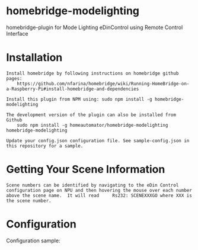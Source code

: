 # homebridge-modelighting
homebridge-plugin for Mode Lighting eDinControl using Remote Control Interface

# Installation

    Install homebridge by following instructions on homebridge github pages:
		https://github.com/nfarina/homebridge/wiki/Running-HomeBridge-on-a-Raspberry-Pi#install-homebridge-and-dependencies

	Install this plugin from NPM using: sudo npm install -g homebridge-modelighting
	
	The development version of the plugin can also be installed from Github
		sudo npm install -g homeautomator/homebridge-modelighting homebridge-modelighting
	
    Update your config.json configuration file. See sample-config.json in
	this repository for a sample.

# Getting Your Scene Information
	Scene numbers can be identified by navigating to the eDin Control
	configuration page on NPU and then hovering the mouse over each number
	above the scene name.  It will read 	Rs232: SCENEXXXGO where XXX is
	the scene number.

# Configuration

Configuration sample:
